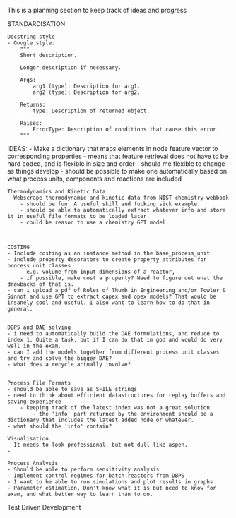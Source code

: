 This is a planning section to keep track of ideas and progress

STANDARDISATION

    Docstring style
    - Google style:
        """
        Short description.

        Longer description if necessary.

        Args:
            arg1 (type): Description for arg1.
            arg2 (type): Description for arg2.

        Returns:
            type: Description of returned object.

        Raises:
            ErrorType: Description of conditions that cause this error.
        """


IDEAS:
    - Make a dictionary that maps elements in node feature vector to corresponding properties
        - means that feature retrieval does not have to be hard coded, and is flexible in size and order
        - should me flexible to change as things develop
        - should be possible to make one automatically based on what process units, components and reactions are included

    Thermodynamics and Kinetic Data
    - Webscrape thermodynamic and kinetic data from NIST chemistry webbook
        - should be fun. A useful skill and fucking sick example.
        - should be able to automatically extract whatever info and store it in useful file formats to be loaded later.
        - could be reason to use a chemistry GPT model. 
    
    

    COSTING
    - Include costing as an instance method in the base_process_unit
    - include property decorators to create property attributes for process unit classes
        - e.g. volume from input dimensions of a reactor, 
        - if possible, make cost a property? Need to figure out what the drawbacks of that is.
    - can i upload a pdf of Rules of Thumb in Engineering and/or Towler & Sinnot and use GPT to extract capex and opex models? That would be insanely cool and useful. I also want to learn how to do that in general.


    DBPS and DAE solving
    - i need to automatically build the DAE formulations, and reduce to index 1. Quite a task, but if I can do that im god and would do very well in the exam.
    - can I add the models together from different process unit classes and try and solve the bigger DAE?
    - what does a recycle actually involve?
    - 

    Process File Formats
    - should be able to save as SFILE strings
    - need to think about efficient datastructures for replay buffers and saving experience
        - keeping track of the latest index was not a great solution
            - the 'info' part returned by the environment should be a dictionary that includes the latest added node or whatever.
    - what should the 'info' contain?

    Visualisation
    - It needs to look professional, but not dull like aspen.
    - 

    Process Analysis
    - Should be able to perform sensitivity analysis
    - Implement control regimes for batch reactors from DBPS
    - I want to be able to run simulations and plot results in graphs
    - Parameter estimation. Don't know what it is but need to know for exam, and what better way to learn than to do.


Test Driven Development


    
